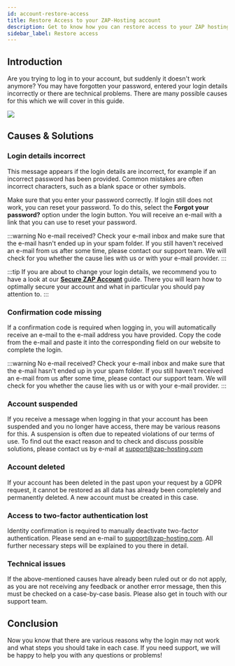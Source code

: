 ```yaml
---
id: account-restore-access
title: Restore Access to your ZAP-Hosting account
description: Get to know how you can restore access to your ZAP hosting account 
sidebar_label: Restore access
---
```




## Introduction

Are you trying to log in to your account, but suddenly it doesn't work anymore? You may have forgotten your password, entered your login details incorrectly or there are technical problems. There are many possible causes for this which we will cover in this guide.

![](https://screensaver01.zap-hosting.com/index.php/s/HSxdStAXyMK95ps/preview)



## Causes & Solutions



### Login details incorrect

This message appears if the login details are incorrect, for example if an incorrect password has been provided. Common mistakes are often incorrect characters, such as a blank space or other symbols.

Make sure that you enter your password correctly. If login still does not work, you can reset your password. To do this, select the **Forgot your password?** option under the login button. You will receive an e-mail with a link that you can use to reset your password.

:::warning No e-mail received?
Check your e-mail inbox and make sure that the e-mail hasn't ended up in your spam folder. If you still haven't received an e-mail from us after some time, please contact our support team. We will check for you whether the cause lies with us or with your e-mail provider.
:::

:::tip
If you are about to change your login details, we recommend you to have a look at our **[Secure ZAP Account](account-security.md)** guide. There you will learn how to optimally secure your account and what in particular you should pay attention to.
:::



### Confirmation code missing

If a confirmation code is required when logging in, you will automatically receive an e-mail to the e-mail address you have provided. Copy the code from the e-mail and paste it into the corresponding field on our website to complete the login.

:::warning No e-mail received?
Check your e-mail inbox and make sure that the e-mail hasn't ended up in your spam folder. If you still haven't received an e-mail from us after some time, please contact our support team. We will check for you whether the cause lies with us or with your e-mail provider.
:::


### Account suspended
If you receive a message when logging in that your account has been suspended and you no longer have access, there may be various reasons for this. A suspension is often due to repeated violations of our terms of use. To find out the exact reason and to check and discuss possible solutions, please contact us by e-mail at [support@zap-hosting.com](mailto:support@zap-hosting.com)



### Account deleted

If your account has been deleted in the past upon your request by a GDPR request, it cannot be restored as all data has already been completely and permanently deleted. A new account must be created in this case.

### Access to two-factor authentication lost
Identity confirmation is required to manually deactivate two-factor authentication. Please send an e-mail to [support@zap-hosting.com](mailto:support@zap-hosting.com). All further necessary steps will be explained to you there in detail. 


### Technical issues
If the above-mentioned causes have already been ruled out or do not apply, as you are not receiving any feedback or another error message, then this must be checked on a case-by-case basis. Please also get in touch with our support team. 




## Conclusion

Now you know that there are various reasons why the login may not work and what steps you should take in each case. If you need support, we will be happy to help you with any questions or problems!





